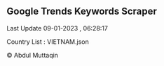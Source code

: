 

## Google Trends Keywords Scraper 
 
Last Update 09-01-2023 , 06:28:17

Country List :
VIETNAM.json



© Abdul Muttaqin 
